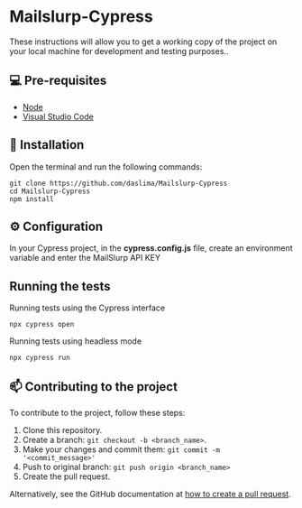# Mailslurp-Cypress

These instructions will allow you to get a working copy of the project on your local machine for development and testing purposes..
## 💻 Pre-requisites

* [Node](https://nodejs.org/en/download/)
* [Visual Studio Code](https://code.visualstudio.com/download)

## 🔧 Installation

Open the terminal and run the following commands:

```
git clone https://github.com/daslima/Mailslurp-Cypress
cd Mailslurp-Cypress
npm install
```
## ⚙️ Configuration
In your Cypress project, in the **cypress.config.js** file, create an environment variable and enter the MailSlurp API KEY


## Running the tests

Running tests using the Cypress interface
```
npx cypress open
```
Running tests using headless mode
```
npx cypress run
```
## 📫 Contributing to the project

To contribute to the project, follow these steps:

1. Clone this repository.
2. Create a branch: `git checkout -b <branch_name>`.
3. Make your changes and commit them: `git commit -m '<commit_message>'`
4. Push to original branch: `git push origin <branch_name>`
5. Create the pull request.

Alternatively, see the GitHub documentation at [how to create a pull request](https://help.github.com/en/github/collaborating-with-issues-and-pull-requests/creating-a-pull-request).
